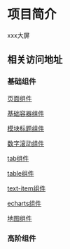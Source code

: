 # 项目简介

xxx大屏

## 相关访问地址

### 基础组件

[页面组件]('./components/global/base/my-sg-page/README.md')

[基础容器组件]('./components/global/base/my-container/README.md')

[模块标题组件]('./components/global/base/my-module-title/README.md')

[数字滚动组件]('./components/global/base/my-count-to/README.md')

[tab组件]('./components/global/base/my-base-tab/README.md')

[table组件]('./components/global/base/my-table/README.md')


[text-item组件]()

[echarts组件]()

[地图组件]()

### 高阶组件

